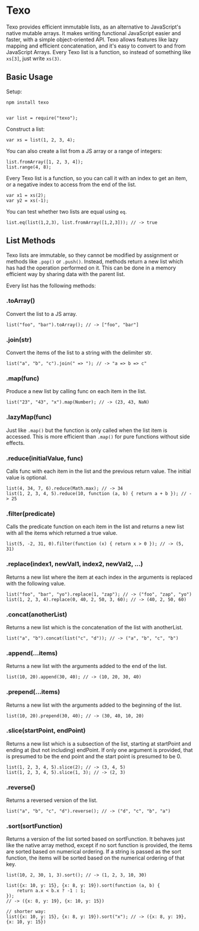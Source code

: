 Texo
====

Texo provides efficient immutable lists, as an alternative to JavaScript's native mutable arrays. It makes writing functional JavaScript easier and faster, with a simple object-oriented API. Texo allows features like lazy mapping and efficient concatenation, and it's easy to convert to and from JavaScript Arrays. Every Texo list is a function, so instead of something like `xs[3]`, just write `xs(3)`.

Basic Usage
-----------

Setup:

    npm install texo


    var list = require("texo");

Construct a list:

    var xs = list(1, 2, 3, 4);

You can also create a list from a JS array or a range of integers:

    list.fromArray([1, 2, 3, 4]);
	list.range(4, 8);

Every Texo list is a function, so you can call it with an index to get an item, 
or a negative index to access from the end of the list.

    var x1 = xs(2);
    var y2 = xs(-1);

You can test whether two lists are equal using `eq`.

	list.eq(list(1,2,3), list.fromArray([1,2,3])); // -> true

List Methods
-----------

Texo lists are immutable, so they cannot be modified by assignment or methods like `.pop()` or `.push()`. Instead, methods return a new list which has had the operation performed on it. This can be done in a memory efficient way by sharing data with the parent list.

Every list has the following methods:

### .toArray()
Convert the list to a JS array.

    list("foo", "bar").toArray(); // -> ["foo", "bar"]

### .join(str)
Convert the items of the list to a string with the delimiter str.

    list("a", "b", "c").join(" => "); // -> "a => b => c"

### .map(func)
Produce a new list by calling func on each item in the list.

    list("23", "43", "x").map(Number); // -> (23, 43, NaN)

### .lazyMap(func)
Just like `.map()` but the function is only called when the list item is accessed. This is more efficient than `.map()` for pure functions without side effects.

### .reduce(initialValue, func)
Calls func with each item in the list and the previous return value. The initial value is optional.

    list(4, 34, 7, 6).reduce(Math.max); // -> 34
    list(1, 2, 3, 4, 5).reduce(10, function (a, b) { return a + b }); // -> 25

### .filter(predicate)
Calls the predicate function on each item in the list and returns a new list with all the items which returned a true value.

    list(5, -2, 31, 0).filter(function (x) { return x > 0 }); // -> (5, 31)

### .replace(index1, newVal1, index2, newVal2, ...)
Returns a new list where the item at each index in the arguments is replaced with the following value.

    list("foo", "bar", "yo").replace(1, "zap"); // -> ("foo", "zap", "yo")
    list(1, 2, 3, 4).replace(0, 40, 2, 50, 3, 60); // -> (40, 2, 50, 60)

### .concat(anotherList)
Returns a new list which is the concatenation of the list with anotherList.

    list("a", "b").concat(list("c", "d")); // -> ("a", "b", "c", "b")

### .append(...items)
Returns a new list with the arguments added to the end of the list.

    list(10, 20).append(30, 40); // -> (10, 20, 30, 40)

### .prepend(...items)
Returns a new list with the arguments added to the beginning of the list.

    list(10, 20).prepend(30, 40); // -> (30, 40, 10, 20)

### .slice(startPoint, endPoint)
Returns a new list which is a subsection of the list, starting at startPoint and ending at (but not including) endPoint. If only one argument is provided, that is presumed to be the end point and the start point is presumed to be 0.

    list(1, 2, 3, 4, 5).slice(2); // -> (3, 4, 5)
    list(1, 2, 3, 4, 5).slice(1, 3); // -> (2, 3)

### .reverse()
Returns a reversed version of the list.

    list("a", "b", "c", "d").reverse(); // -> ("d", "c", "b", "a")

### .sort(sortFunction)
Returns a version of the list sorted based on sortFunction. It behaves just like the native array method, except if no sort function is provided, the items are sorted based on numerical ordering. If a string is passed as the sort function, the items will be sorted based on the numerical ordering of that key.

    list(10, 2, 30, 1, 3).sort(); // -> (1, 2, 3, 10, 30)

    list({x: 10, y: 15}, {x: 8, y: 19}).sort(function (a, b) {
        return a.x < b.x ? -1 : 1;
    });
    // -> ({x: 8, y: 19}, {x: 10, y: 15})

    // shorter way:
    list({x: 10, y: 15}, {x: 8, y: 19}).sort("x"); // -> ({x: 8, y: 19}, {x: 10, y: 15})

